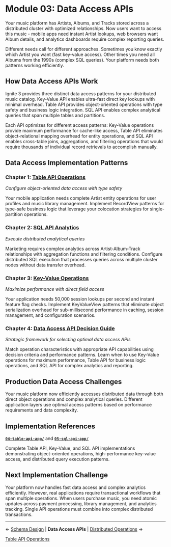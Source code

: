 # Module 03: Data Access APIs

Your music platform has Artists, Albums, and Tracks stored across a distributed cluster with optimized relationships. Now users want to access this music - mobile apps need instant Artist lookups, web browsers want Album details, and analytics dashboards require complex reporting queries.

Different needs call for different approaches. Sometimes you know exactly which Artist you want (fast key-value access). Other times you need all Albums from the 1990s (complex SQL queries). Your platform needs both patterns working efficiently.

## How Data Access APIs Work

Ignite 3 provides three distinct data access patterns for your distributed music catalog. Key-Value API enables ultra-fast direct key lookups with minimal overhead. Table API provides object-oriented operations with type safety and business logic integration. SQL API enables complex analytical queries that span multiple tables and partitions.

Each API optimizes for different access patterns: Key-Value operations provide maximum performance for cache-like access, Table API eliminates object-relational mapping overhead for entity operations, and SQL API enables cross-table joins, aggregations, and filtering operations that would require thousands of individual record retrievals to accomplish manually.

## Data Access Implementation Patterns

### Chapter 1: [Table API Operations](./01-table-api-operations.md)

*Configure object-oriented data access with type safety*

Your mobile application needs complete Artist entity operations for user profiles and music library management. Implement RecordView patterns for type-safe business logic that leverage your colocation strategies for single-partition operations.

### Chapter 2: [SQL API Analytics](./02-sql-api-analytics.md)

*Execute distributed analytical queries*

Marketing requires complex analytics across Artist-Album-Track relationships with aggregation functions and filtering conditions. Configure distributed SQL execution that processes queries across multiple cluster nodes without data transfer overhead.

### Chapter 3: [Key-Value Operations](./03-key-value-operations.md)

*Maximize performance with direct field access*

Your application needs 50,000 session lookups per second and instant feature flag checks. Implement KeyValueView patterns that eliminate object serialization overhead for sub-millisecond performance in caching, session management, and configuration scenarios.

### Chapter 4: [Data Access API Decision Guide](./04-api-decision-guide.md)

*Strategic framework for selecting optimal data access APIs*

Match operation characteristics with appropriate API capabilities using decision criteria and performance patterns. Learn when to use Key-Value operations for maximum performance, Table API for business logic operations, and SQL API for complex analytics and reporting.

## Production Data Access Challenges

Your music platform now efficiently accesses distributed data through both direct object operations and complex analytical queries. Different application layers use optimal access patterns based on performance requirements and data complexity.

## Implementation References

**[`04-table-api-app/`](../../ignite3-reference-apps/04-table-api-app/)** and **[`05-sql-api-app/`](../../ignite3-reference-apps/05-sql-api-app/)**

Complete Table API, Key-Value, and SQL API implementations demonstrating object-oriented operations, high-performance key-value access, and distributed query execution patterns.

## Next Implementation Challenge

Your platform now handles fast data access and complex analytics efficiently. However, real applications require transactional workflows that span multiple operations. When users purchase music, you need atomic updates across payment processing, library management, and analytics tracking. Single API operations must combine into complex distributed transactions.

---

← [Schema Design](../02-schema-design/) | **Data Access APIs** | [Distributed Operations](../04-distributed-operations/) →

[Table API Operations](./01-table-api-operations.md)
